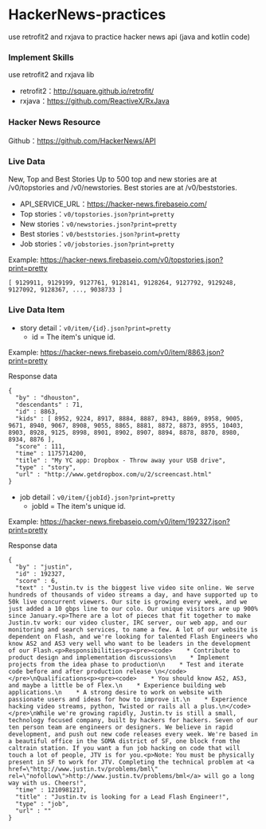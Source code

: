 # HackerNews-practices
use retrofit2 and rxjava to practice hacker news api (java and kotlin code)

### Implement Skills
use retrofit2 and rxjava lib

* retrofit2：http://square.github.io/retrofit/
* rxjava：https://github.com/ReactiveX/RxJava

### Hacker News Resource
Github：https://github.com/HackerNews/API

### Live Data
New, Top and Best Stories
Up to 500 top and new stories are at /v0/topstories and /v0/newstories. Best stories are at /v0/beststories.

* API_SERVICE_URL：https://hacker-news.firebaseio.com/
* Top stories：`v0/topstories.json?print=pretty`
* New stories：`v0/newstories.json?print=pretty`
* Best stories：`v0/beststories.json?print=pretty`
* Job stories：`v0/jobstories.json?print=pretty`

Example: https://hacker-news.firebaseio.com/v0/topstories.json?print=pretty
```
[ 9129911, 9129199, 9127761, 9128141, 9128264, 9127792, 9129248, 9127092, 9128367, ..., 9038733 ]
```

### Live Data Item
* story detail：`v0/item/{id}.json?print=pretty`
  * id = The item's unique id.
  
Example: https://hacker-news.firebaseio.com/v0/item/8863.json?print=pretty

Response data
```
{
  "by" : "dhouston",
  "descendants" : 71,
  "id" : 8863,
  "kids" : [ 8952, 9224, 8917, 8884, 8887, 8943, 8869, 8958, 9005, 9671, 8940, 9067, 8908, 9055, 8865, 8881, 8872, 8873, 8955, 10403, 8903, 8928, 9125, 8998, 8901, 8902, 8907, 8894, 8878, 8870, 8980, 8934, 8876 ],
  "score" : 111,
  "time" : 1175714200,
  "title" : "My YC app: Dropbox - Throw away your USB drive",
  "type" : "story",
  "url" : "http://www.getdropbox.com/u/2/screencast.html"
}
```

* job detail：`v0/item/{jobId}.json?print=pretty`
  * jobId = The item's unique id.
  
Example: https://hacker-news.firebaseio.com/v0/item/192327.json?print=pretty
  
Response data
```
{
  "by" : "justin",
  "id" : 192327,
  "score" : 6,
  "text" : "Justin.tv is the biggest live video site online. We serve hundreds of thousands of video streams a day, and have supported up to 50k live concurrent viewers. Our site is growing every week, and we just added a 10 gbps line to our colo. Our unique visitors are up 900% since January.<p>There are a lot of pieces that fit together to make Justin.tv work: our video cluster, IRC server, our web app, and our monitoring and search services, to name a few. A lot of our website is dependent on Flash, and we're looking for talented Flash Engineers who know AS2 and AS3 very well who want to be leaders in the development of our Flash.<p>Responsibilities<p><pre><code>    * Contribute to product design and implementation discussions\n    * Implement projects from the idea phase to production\n    * Test and iterate code before and after production release \n</code></pre>\nQualifications<p><pre><code>    * You should know AS2, AS3, and maybe a little be of Flex.\n    * Experience building web applications.\n    * A strong desire to work on website with passionate users and ideas for how to improve it.\n    * Experience hacking video streams, python, Twisted or rails all a plus.\n</code></pre>\nWhile we're growing rapidly, Justin.tv is still a small, technology focused company, built by hackers for hackers. Seven of our ten person team are engineers or designers. We believe in rapid development, and push out new code releases every week. We're based in a beautiful office in the SOMA district of SF, one block from the caltrain station. If you want a fun job hacking on code that will touch a lot of people, JTV is for you.<p>Note: You must be physically present in SF to work for JTV. Completing the technical problem at <a href=\"http://www.justin.tv/problems/bml\" rel=\"nofollow\">http://www.justin.tv/problems/bml</a> will go a long way with us. Cheers!",
  "time" : 1210981217,
  "title" : "Justin.tv is looking for a Lead Flash Engineer!",
  "type" : "job",
  "url" : ""
}
```
